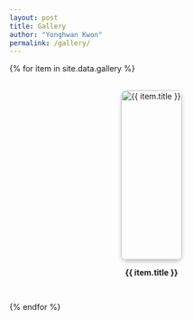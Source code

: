 ```yaml
---
layout: post
title: Gallery
author: "Yonghwan Kwon"
permalink: /gallery/
---
```


<div class="gallery">
{% for item in site.data.gallery %}
  <div class="gallery-item">
    <div class="image-container">
      <img src="{{ item.image }}" alt="{{ item.title }}">
      <div class="info-overlay">
        <p><strong>{{ item.description }}</strong></p>
        <p><strong>Technology:</strong> {{ item.technology }}</p>
        <p><strong>Type:</strong> {{ item.type }}</p>
        <p><strong>Area:</strong> {{ item.area }}</p>
        <p><strong>Power:</strong> {{ item.power }}</p>
        <p><strong>Performance:</strong> {{ item.performance }}</p>
      </div>
    </div>
    <p><strong>{{ item.title }}</strong></p>
  </div>
{% endfor %}
</div>

<style>
/* 그리드 레이아웃 */
.gallery {
  display: grid;
  grid-template-columns: repeat(auto-fill, minmax(300px, 1fr)); /* 최소 200px, 화면 크기에 따라 자동 조정 */
  gap: 30px; /* 이미지 간격 */
  justify-content: center;
}

/* 각 아이템 스타일 */
.gallery-item {
  text-align: center;
  display: flex;
  flex-direction: column;
  align-items: center;
}

/* 이미지 컨테이너 */
.image-container {
  position: relative;
  display: inline-block;
}

/* 이미지 스타일 */
.image-container img {
  width: 100%;
  height: 300px; /* 높이 고정 */
  object-fit: cover; /* 이미지 비율 유지 */
  border-radius: 10px;
  box-shadow: 0px 4px 6px rgba(0, 0, 0, 0.2);
  transition: transform 0.3s;
}

.image-container img:hover {
  transform: scale(1.1);
}

/* 오버레이 텍스트 스타일 */
.info-overlay {
  position: absolute;
  top: 0;
  left: 0;
  width: 100%;
  height: 100%;
  background: rgba(0, 0, 0, 0.7);
  color: white;
  display: flex;
  flex-direction: column;
  justify-content: center;
  align-items: flex-start; /* 좌측 정렬 */
  text-align: left; /* 텍스트 좌측 정렬 */
  padding: 15px; /* 텍스트와 경계 사이 여백 */
  box-sizing: border-box;
  opacity: 0;
  transition: opacity 0.3s ease;
  border-radius: 10px;
}

.image-container:hover .info-overlay {
  opacity: 1; /* 마우스 오버 시 표시 */
}
</style>
